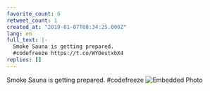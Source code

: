 ```yaml
---
favorite_count: 6
retweet_count: 1
created_at: "2019-01-07T08:34:25.000Z"
lang: en
full_text: |-
  Smoke Sauna is getting prepared.
  #codefreeze https://t.co/WYOestxbX4
replies: []
---
```


Smoke Sauna is getting prepared. #codefreeze
![Embedded Photo](https://twitter-media-coderbyheart.s3.eu-north-1.amazonaws.com/1082193727886684160-DwS5c7_WsAcf8MG.jpg)
